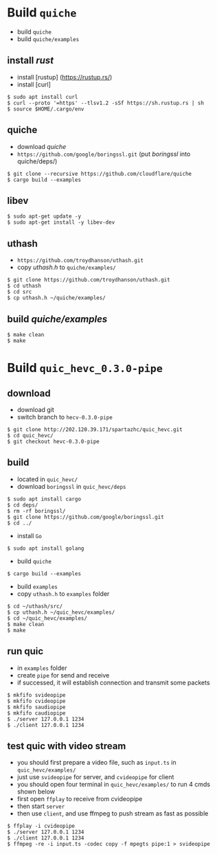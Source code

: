 # Build `quiche` 
- build `quiche`
- build `quiche/examples`
## install *rust*
- install [rustup] (https://rustup.rs/)
- install [curl]
```
$ sudo apt install curl
$ curl --proto '=https' --tlsv1.2 -sSf https://sh.rustup.rs | sh
$ source $HOME/.cargo/env
```

## quiche
- download  *quiche*
- `https://github.com/google/boringssl.git` (put *boringssl* into quiche/deps/)
```
$ git clone --recursive https://github.com/cloudflare/quiche
$ cargo build --examples
```

## libev
```
$ sudo apt-get update -y
$ sudo apt-get install -y libev-dev
```

## uthash
- `https://github.com/troydhanson/uthash.git`
- copy *uthash.h* to `quiche/examples/`
```
$ git clone https://github.com/troydhanson/uthash.git
$ cd uthash
$ cd src
$ cp uthash.h ~/quiche/examples/
```

## build *quiche/examples*
```
$ make clean
$ make
```

# Build `quic_hevc_0.3.0-pipe` 

## download
- download git
- switch branch to `hecv-0.3.0-pipe`
```
$ git clone http://202.120.39.171/spartazhc/quic_hevc.git
$ cd quic_hevc/
$ git checkout hevc-0.3.0-pipe
```

## build
- located in `quic_hevc/`
- download `boringssl` in `quic_hevc/deps`
```
$ sudo apt install cargo
$ cd deps/
$ rm -rf boringssl/
$ git clone https://github.com/google/boringssl.git
$ cd ../
```

- install `Go`
```
$ sudo apt install golang
```

- build `quiche`
```
$ cargo build --examples
```

- build `examples`
- copy `uthash.h` to `examples` folder
```
$ cd ~/uthash/src/
$ cp uthash.h ~/quic_hevc/examples/
$ cd ~/quic_hevc/examples/
$ make clean
$ make
```

## run quic
- in `examples` folder
- create `pipe` for send and receive
- if successed, it will establish connection and transmit some packets
```
$ mkfifo svideopipe
$ mkfifo cvideopipe
$ mkfifo saudiopipe
$ mkfifo caudiopipe
$ ./server 127.0.0.1 1234
$ ./client 127.0.0.1 1234
```

## test quic with video stream
- you should first prepare a video file, such as `input.ts` in `quic_hevc/examples/`
- just use `svideopipe` for server, and `cvideopipe` for client
- you should open four terminal in `quic_hevc/examples/` to run 4 cmds shown below
- first open `ffplay` to receive from cvideopipe
- then start `server`
- then use `client`, and use ffmpeg to push stream as fast as possible
```
$ ffplay -i cvideopipe
$ ./server 127.0.0.1 1234
$ ./client 127.0.0.1 1234
$ ffmpeg -re -i input.ts -codec copy -f mpegts pipe:1 > svideopipe
```
